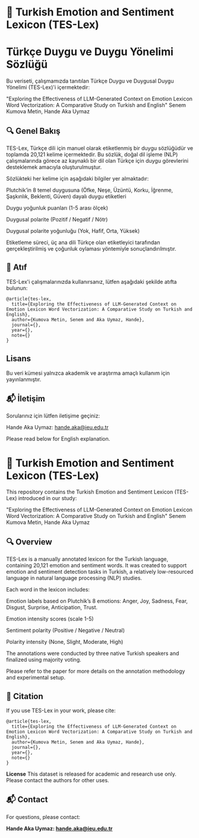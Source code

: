 
# 📘 Turkish Emotion and Sentiment Lexicon (TES-Lex) 
# Türkçe Duygu ve Duygu Yönelimi Sözlüğü

Bu veriseti, çalışmamızda tanıtılan Türkçe Duygu ve Duygusal Duygu Yönelimi (TES-Lex)'i içermektedir:

"Exploring the Effectiveness of LLM-Generated Context on Emotion Lexicon Word Vectorization: A Comparative Study on Turkish and English"
Senem Kumova Metin, Hande Aka Uymaz

## 🔍 Genel Bakış
TES-Lex, Türkçe dili için manuel olarak etiketlenmiş bir duygu sözlüğüdür ve toplamda 20,121 kelime içermektedir. Bu sözlük, doğal dil işleme (NLP) çalışmalarında görece az kaynaklı bir dil olan Türkçe için duygu görevlerini desteklemek amacıyla oluşturulmuştur.

Sözlükteki her kelime için aşağıdaki bilgiler yer almaktadır:

Plutchik’in 8 temel duygusuna (Öfke, Neşe, Üzüntü, Korku, İğrenme, Şaşkınlık, Beklenti, Güven) dayalı duygu etiketleri

Duygu yoğunluk puanları (1-5 arası ölçek)

Duygusal polarite (Pozitif / Negatif / Nötr)

Duygusal polarite yoğunluğu (Yok, Hafif, Orta, Yüksek)

Etiketleme süreci, üç ana dili Türkçe olan etiketleyici tarafından gerçekleştirilmiş ve çoğunluk oylaması yöntemiyle sonuçlandırılmıştır.

## 📜 Atıf
TES-Lex'i çalışmalarınızda kullanırsanız, lütfen aşağıdaki şekilde atıfta bulunun:

```
@article{tes-lex,
  title={Exploring the Effectiveness of LLM-Generated Context on Emotion Lexicon Word Vectorization: A Comparative Study on Turkish and English},
  author={Kumova Metin, Senem and Aka Uymaz, Hande},
  journal={},
  year={},
  note={}
}
```

## Lisans
Bu veri kümesi yalnızca akademik ve araştırma amaçlı kullanım için yayınlanmıştır.

## 📬 İletişim
Sorularınız için lütfen iletişime geçiniz:

Hande Aka Uymaz: hande.aka@ieu.edu.tr

Please read below for English explanation.



# 📘 Turkish Emotion and Sentiment Lexicon (TES-Lex)

This repository contains the Turkish Emotion and Sentiment Lexicon (TES-Lex) introduced in our study:

"Exploring the Effectiveness of LLM-Generated Context on Emotion Lexicon Word Vectorization: A Comparative Study on Turkish and English" Senem Kumova Metin, Hande Aka Uymaz

## 🔍 Overview
TES-Lex is a manually annotated lexicon for the Turkish language, containing 20,121 emotion and sentiment words. It was created to support emotion and sentiment detection tasks in Turkish, a relatively low-resourced language in natural language processing (NLP) studies.

Each word in the lexicon includes:

Emotion labels based on Plutchik’s 8 emotions: Anger, Joy, Sadness, Fear, Disgust, Surprise, Anticipation, Trust.

Emotion intensity scores (scale 1-5)

Sentiment polarity (Positive / Negative / Neutral)

Polarity intensity (None, Slight, Moderate, High)

The annotations were conducted by three native Turkish speakers and finalized using majority voting.

Please refer to the paper for more details on the annotation methodology and experimental setup.

## 📜 Citation
If you use TES-Lex in your work, please cite:

```
@article{tes-lex,
  title={Exploring the Effectiveness of LLM-Generated Context on Emotion Lexicon Word Vectorization: A Comparative Study on Turkish and English},
  author={Kumova Metin, Senem and Aka Uymaz, Hande},
  journal={},
  year={},
  note={}
}
```

**License**
This dataset is released for academic and research use only. Please contact the authors for other uses.

## 📬 **Contact**
For questions, please contact:

**Hande Aka Uymaz: hande.aka@ieu.edu.tr**
